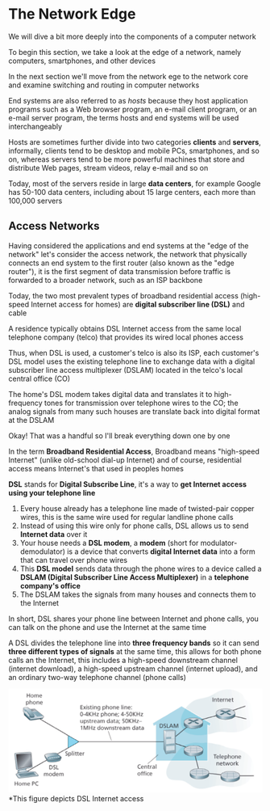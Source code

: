 # The Network Edge
We will dive a bit more deeply into the components of a computer network

To begin this section, we take a look at the edge of a network, namely computers, smartphones, and other devices

In the next section we'll move from the network ege to the network core and examine switching and routing in computer networks

End systems are also referred to as *hosts* because they host application programs such as a Web browser program, an e-mail client program, or an e-mail server program, the terms hosts and end systems will be used interchangeably

Hosts are sometimes further divide into two categories **clients** and **servers**, informally, clients tend to be desktop and mobile PCs, smartphones, and so on, whereas servers tend to be more powerful machines that store and distribute Web pages, stream videos, relay e-mail and so on

Today, most of the servers reside in large **data centers**, for example Google has 50-100 data centers, including about 15 large centers, each more than 100,000 servers

## Access Networks
Having considered the applications and end systems at the "edge of the network" let's consider the access network, the network that physically connects an end system to the first router (also known as the "edge router"), it is the first segment of data transmission before traffic is forwarded to a broader network, such as an ISP backbone

Today, the two most prevalent types of broadband residential access (high-speed Internet access for homes) are **digital subscriber line (DSL)** and cable

A residence typically obtains DSL Internet access from the same local telephone company (telco) that provides its wired local phones access

Thus, when DSL is used, a customer's telco is also its ISP, each customer's DSL model uses the existing telephone line to exchange data with a digital subscriber line access multiplexer (DSLAM) located in the telco's local central office (CO)


The home's DSL modem takes digital data and translates it to high-frequency tones for transmission over telephone wires to the CO; the analog signals from many such houses are translate back into digital format at the DSLAM

Okay! That was a handful so I'll break everything down one by one

In the term **Broadband Residential Access**, Broadband means "high-speed Internet" (unlike old-school dial-up Internet) and of course, residential access means Internet's that used in peoples homes

**DSL** stands for **Digital Subscribe Line**, it's a way to **get Internet access using your telephone line**
1. Every house already has a telephone line made of twisted-pair copper wires, this is the same wire used for regular landline phone calls
2. Instead of using this wire only for phone calls, DSL allows us to send **Internet data** over it
3. Your house needs a **DSL modem**, a **modem** (short for modulator-demodulator) is a device that converts **digital Internet data** into a form that can travel over phone wires
4. This **DSL model** sends data through the phone wires to a device called a **DSLAM (Digital Subscriber Line Access Multiplexer)** in a **telephone company's office**
5. The DSLAM takes the signals from many houses and connects them to the Internet

In short, DSL shares your phone line between Internet and phone calls, you can talk on the phone and use the Internet at the same time

A DSL divides the telephone line into **three frequency bands** so it can send **three different types of signals** at the same time, this allows for both phone calls an the Internet, this includes a high-speed downstream channel (internet download), a high-speed upstream channel (internet upload), and an ordinary two-way telephone channel (phone calls)

![DSL_internet](<photos/DSL_internet.png>)
*This figure depicts DSL Internet access
